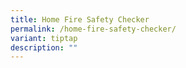 ```yaml
---
title: Home Fire Safety Checker
permalink: /home-fire-safety-checker/
variant: tiptap
description: ""
---
```

